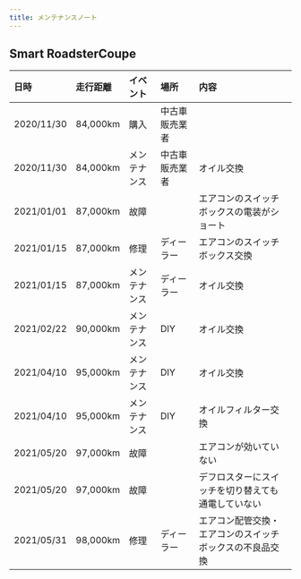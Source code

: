 ```yaml
---
title: メンテナンスノート
---
```


## Smart RoadsterCoupe

|日時|走行距離|イベント|場所|内容|
|:---|:---|:---|:---|:---|
|2020/11/30|84,000km|購入|中古車販売業者||
|2020/11/30|84,000km|メンテナンス|中古車販売業者|オイル交換|
|2021/01/01|87,000km|故障||エアコンのスイッチボックスの電装がショート|
|2021/01/15|87,000km|修理|ディーラー|エアコンのスイッチボックス交換|
|2021/01/15|87,000km|メンテナンス|ディーラー|オイル交換|
|2021/02/22|90,000km|メンテナンス|DIY|オイル交換|
|2021/04/10|95,000km|メンテナンス|DIY|オイル交換|
|2021/04/10|95,000km|メンテナンス|DIY|オイルフィルター交換|
|2021/05/20|97,000km|故障||エアコンが効いていない|
|2021/05/20|97,000km|故障||デフロスターにスイッチを切り替えても通電していない|
|2021/05/31|98,000km|修理|ディーラー|エアコン配管交換・エアコンのスイッチボックスの不良品交換|
